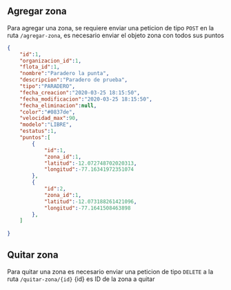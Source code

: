 ## Agregar zona

Para agregar una zona, se requiere enviar una peticion de tipo `POST`
en la ruta `/agregar-zona`, es necesario enviar el objeto zona con todos sus puntos

```json
{
    "id":1,
    "organizacion_id":1,
    "flota_id":1,
    "nombre":"Paradero la punta",
    "descripcion":"Paradero de prueba",
    "tipo":"PARADERO",
    "fecha_creacion":"2020-03-25 18:15:50",
    "fecha_modificacion":"2020-03-25 18:15:50",
    "fecha_eliminacion":null,
    "color":"#0837de",
    "velocidad_max":90,
    "modelo":"LIBRE",
    "estatus":1,
    "puntos":[
        {
            "id":1,
            "zona_id":1,
            "latitud":-12.072748702020313,
            "longitud":-77.16341972351074
        },
        {
            "id":2,
            "zona_id":1,
            "latitud":-12.073188261421096,
            "longitud":-77.1641508463898
        },
    ]
    
}
```

## Quitar zona
Para quitar una zona es necesario enviar una peticion de tipo `DELETE`
a la ruta `/quitar-zona/{id}` {id} es ID de la zona a quitar
